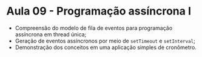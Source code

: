 # Aula 09 - Programação assíncrona I

* Compreensão do modelo de fila de eventos para programação assíncrona em thread única;
* Geração de eventos assíncronos por meio de `setTimeout` e `setInterval`;
* Demonstração dos conceitos em uma aplicação simples de cronômetro.

